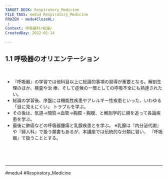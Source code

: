 ```yaml
---
TARGET DECK: Respiratory_Medicine
FILE TAGS: medu4 Respiratory_Medicine
FROZEN - medu4ClozeHL:
 : 
Context: 呼吸器科/総論/
CreatedDay: 2022-02-14

---
```


## 1.1 呼吸器のオリエンテーション

<br>

* 『呼吸器』の学習では他科目以上に総論的事項の習得が重要となる。解剖生理のほか、検査や治 療、そして症候の一環としての呼吸不全にも熟達されたい。
* 総論の学習後、序盤には機能性疾患やアレルギー性疾患といった、いわゆる「目に見えにくい」 トラブルを学ぶ。
* その後は、気道→間質→血管→胸腔・胸膜、と解剖学的に順を追って各論疾患を学ぶ。
* 最後に肺癌などの呼吸器腫瘍と乳腺疾患とを学ぶ。
※乳腺は『内分泌代謝』や『婦人科』で扱う類書もあるが、本講座では伝統的な分類に習い、 『呼吸器』で扱うこととする。
     


<br><br><br>

---
#medu4 #Respiratory_Medicine 
